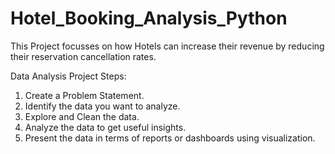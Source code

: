 # Hotel_Booking_Analysis_Python
This Project focusses on how Hotels can increase their revenue by reducing their reservation cancellation rates.


Data Analysis Project Steps:

1. Create a Problem Statement.
2. Identify the data you want to analyze.
3. Explore and Clean the data.
4. Analyze the data to get useful insights.
5. Present the data in terms of reports or dashboards using visualization.
